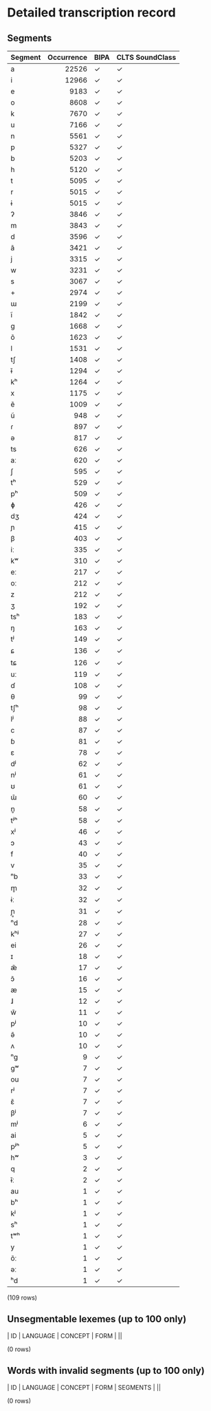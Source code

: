 
# Detailed transcription record

## Segments

| Segment | Occurrence | BIPA | CLTS SoundClass |
|:----------|-------------:|:-------|:------------------|
| a | 22526 | ✓ | ✓ |
| i | 12966 | ✓ | ✓ |
| e | 9183 | ✓ | ✓ |
| o | 8608 | ✓ | ✓ |
| k | 7670 | ✓ | ✓ |
| u | 7166 | ✓ | ✓ |
| n | 5561 | ✓ | ✓ |
| p | 5327 | ✓ | ✓ |
| b | 5203 | ✓ | ✓ |
| h | 5120 | ✓ | ✓ |
| t | 5095 | ✓ | ✓ |
| r | 5015 | ✓ | ✓ |
| ɨ | 5015 | ✓ | ✓ |
| ʔ | 3846 | ✓ | ✓ |
| m | 3843 | ✓ | ✓ |
| d | 3596 | ✓ | ✓ |
| ã | 3421 | ✓ | ✓ |
| j | 3315 | ✓ | ✓ |
| w | 3231 | ✓ | ✓ |
| s | 3067 | ✓ | ✓ |
| + | 2974 | ✓ | ✓ |
| ɯ | 2199 | ✓ | ✓ |
| ĩ | 1842 | ✓ | ✓ |
| g | 1668 | ✓ | ✓ |
| õ | 1623 | ✓ | ✓ |
| l | 1531 | ✓ | ✓ |
| tʃ | 1408 | ✓ | ✓ |
| ɨ̃ | 1294 | ✓ | ✓ |
| kʰ | 1264 | ✓ | ✓ |
| x | 1175 | ✓ | ✓ |
| ẽ | 1009 | ✓ | ✓ |
| ũ | 948 | ✓ | ✓ |
| ɾ | 897 | ✓ | ✓ |
| ə | 817 | ✓ | ✓ |
| ts | 626 | ✓ | ✓ |
| aː | 620 | ✓ | ✓ |
| ʃ | 595 | ✓ | ✓ |
| tʰ | 529 | ✓ | ✓ |
| pʰ | 509 | ✓ | ✓ |
| ɸ | 426 | ✓ | ✓ |
| dʒ | 424 | ✓ | ✓ |
| ɲ | 415 | ✓ | ✓ |
| β | 403 | ✓ | ✓ |
| iː | 335 | ✓ | ✓ |
| kʷ | 310 | ✓ | ✓ |
| eː | 217 | ✓ | ✓ |
| oː | 212 | ✓ | ✓ |
| z | 212 | ✓ | ✓ |
| ʒ | 192 | ✓ | ✓ |
| tsʰ | 183 | ✓ | ✓ |
| ŋ | 163 | ✓ | ✓ |
| tʲ | 149 | ✓ | ✓ |
| ɕ | 136 | ✓ | ✓ |
| tɕ | 126 | ✓ | ✓ |
| uː | 119 | ✓ | ✓ |
| ɗ | 108 | ✓ | ✓ |
| θ | 99 | ✓ | ✓ |
| tʃʰ | 98 | ✓ | ✓ |
| lʲ | 88 | ✓ | ✓ |
| c | 87 | ✓ | ✓ |
| ɓ | 81 | ✓ | ✓ |
| ɛ | 78 | ✓ | ✓ |
| dʲ | 62 | ✓ | ✓ |
| nʲ | 61 | ✓ | ✓ |
| ʊ | 61 | ✓ | ✓ |
| ɯ̃ | 60 | ✓ | ✓ |
| n̥ | 58 | ✓ | ✓ |
| tʲʰ | 58 | ✓ | ✓ |
| xʲ | 46 | ✓ | ✓ |
| ɔ | 43 | ✓ | ✓ |
| f | 40 | ✓ | ✓ |
| v | 35 | ✓ | ✓ |
| ⁿb | 33 | ✓ | ✓ |
| m̥ | 32 | ✓ | ✓ |
| ɨː | 32 | ✓ | ✓ |
| ɲ̥ | 31 | ✓ | ✓ |
| ⁿd | 28 | ✓ | ✓ |
| kʰʲ | 27 | ✓ | ✓ |
| ei | 26 | ✓ | ✓ |
| ɪ | 18 | ✓ | ✓ |
| æ̃ | 17 | ✓ | ✓ |
| ɔ̃ | 16 | ✓ | ✓ |
| æ | 15 | ✓ | ✓ |
| ɺ | 12 | ✓ | ✓ |
| w̃ | 11 | ✓ | ✓ |
| pʲ | 10 | ✓ | ✓ |
| ə̃ | 10 | ✓ | ✓ |
| ʌ | 10 | ✓ | ✓ |
| ⁿg | 9 | ✓ | ✓ |
| gʷ | 7 | ✓ | ✓ |
| ou | 7 | ✓ | ✓ |
| rʲ | 7 | ✓ | ✓ |
| ɛ̃ | 7 | ✓ | ✓ |
| βʲ | 7 | ✓ | ✓ |
| mʲ | 6 | ✓ | ✓ |
| ai | 5 | ✓ | ✓ |
| pʲʰ | 5 | ✓ | ✓ |
| hʷ | 3 | ✓ | ✓ |
| q | 2 | ✓ | ✓ |
| ɨ̃ː | 2 | ✓ | ✓ |
| au | 1 | ✓ | ✓ |
| bʰ | 1 | ✓ | ✓ |
| kʲ | 1 | ✓ | ✓ |
| sʰ | 1 | ✓ | ✓ |
| tʷʰ | 1 | ✓ | ✓ |
| y | 1 | ✓ | ✓ |
| õː | 1 | ✓ | ✓ |
| əː | 1 | ✓ | ✓ |
| ʰd | 1 | ✓ | ✓ |

(109 rows)



## Unsegmentable lexemes (up to 100 only)

| ID | LANGUAGE | CONCEPT | FORM |
||

(0 rows)



## Words with invalid segments (up to 100 only)

| ID | LANGUAGE | CONCEPT | FORM | SEGMENTS |
||

(0 rows)


